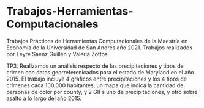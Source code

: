 # Trabajos-Herramientas-Computacionales
Trabajos Prácticos de Herramientas Computacionales de la Maestría en Economía de la Universidad de San Andrés año 2021. Trabajos realizados por Leyre Sáenz Guillén y Valeria Zottos.

TP3: Realizamos un análisis respecto de las precipitaciones y tipos de crimen con datos georreferenicados para el estado de Maryland en el año 2015. El trabajo incluye 4 gráficos entre precipitaciones y los 4 tipos de crímenes cada 100,000 habitantes, un mapa que indica la cantidad de personas de color por county, y 2 GIFs uno de precipitaciones, y otro sobre asalto a lo largo del año 2015. 
